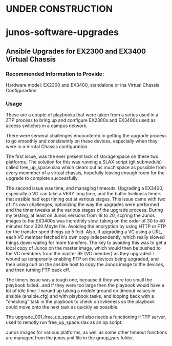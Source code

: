 # UNDER CONSTRUCTION
# junos-software-upgrades
## Ansible Upgrades for EX2300 and EX3400 Virtual Chassis

### Recommended Information to Provide:

Hardware model: EX2300 and EX3400, standalone or ina Virtual Chassis Configurartion

### Usage ###

These are a couple of playbooks that were taken from a series used in a ZTP process to bring up and configure
EX2300s and EX3400s used as access switches in a campus network.

There were serveral challenges encountered in getting the upgrade process to go smoothly and consistently on
these devices, especially when they were in a Virutal Chassis configuration.  

The first issue, was the ever present lack of storage space on these two platforms. The solution for this 
was running a SLAX script (git submodule) called free_up_space.slax which clears out as much space as possible
from every memmber of a virtual chassis, hopefully leaving enough room for the upgrade to complete successfully.

The second issue was time, and managing timeouts.  Upgrading a EX3400, espeically a VC can take a VERY long time, 
and the bultin liveliness timers that ansible had kept timing out at various stages.  This issue came with two of
it's own challenges, optimizing the way the upgrades were performed and the timer tweaks at the various stages
of the upgrade process.  During my testing, at least on Junos versions from 18 to 20, scp'ing the Junos images to 
the EX3400s was incredibly slow, taking on the order of 30 to 40 minutes for a 300 Mbyte file.  Avoiding the encryption
by using HTTP or FTP for the transfer sped things up 5 fold.  Also, if upgrading a VC using a URL, each VC member
fetched it's own copy independently, which really slowed things down waitng for more transfers.  The key to avoiding
this was to get a local copy of Junos on the master image, which would then be pushed to the VC members from the master
RE (VC member) as they upgraded.  I wound up temporarily enabling FTP on the devices being upgraded, and then using
curl on the ansible host to copy the Junos image to the devices, and then turning FTP back off.  

The timers issue was a tough one, because if they were too small the playbook failed...and if they were too large then
the playbook would have a lot of idle time.  I wound up taking a middle ground on timeout values in ansible (ansible.cfg) and 
with playbook tasks, and looping back with a "checking" task in the playbook to check on livlieness so the playbook 
could move onto the next task as quickly as possible.

The upgrade_001_free_up_space.yml also needs a functioning HTTP server, used to remotly run free_up_space.slax
as an op script.  

Junos images for various platforms, as well as some other timeout functions are managed from the junos.yml file in 
the group_vars folder.
